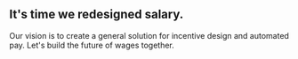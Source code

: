 ## It's time we redesigned salary. 
Our vision is to create a general solution for incentive design and automated pay. Let's build the future of wages together. 

